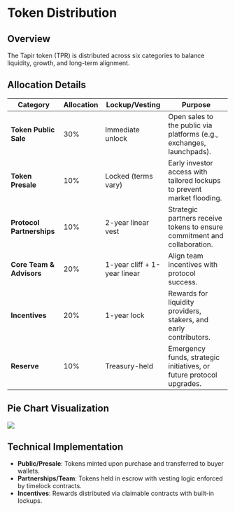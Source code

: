 # Token Distribution

## Overview
The Tapir token (TPR) is distributed across six categories to balance liquidity, growth, and long-term alignment.

## Allocation Details
| **Category**              | **Allocation** | **Lockup/Vesting**           | **Purpose**                                                               |
| ------------------------- | -------------- | ---------------------------- | ------------------------------------------------------------------------- |
| **Token Public Sale**     | 30%            | Immediate unlock             | Open sales to the public via platforms (e.g., exchanges, launchpads).     |
| **Token Presale**         | 10%            | Locked (terms vary)          | Early investor access with tailored lockups to prevent market flooding.   |
| **Protocol Partnerships** | 10%            | 2-year linear vest           | Strategic partners receive tokens to ensure commitment and collaboration. |
| **Core Team & Advisors**  | 20%            | 1-year cliff + 1-year linear | Align team incentives with protocol success.                              |
| **Incentives**            | 20%            | 1-year lock                  | Rewards for liquidity providers, stakers, and early contributors.         |
| **Reserve**               | 10%            | Treasury-held                | Emergency funds, strategic initiatives, or future protocol upgrades.      |

## Pie Chart Visualization
![](https://i.imgur.com/n401fjc.png)

## Technical Implementation
* **Public/Presale**: Tokens minted upon purchase and transferred to buyer wallets.
* **Partnerships/Team**: Tokens held in escrow with vesting logic enforced by timelock contracts.
* **Incentives**: Rewards distributed via claimable contracts with built-in lockups.
